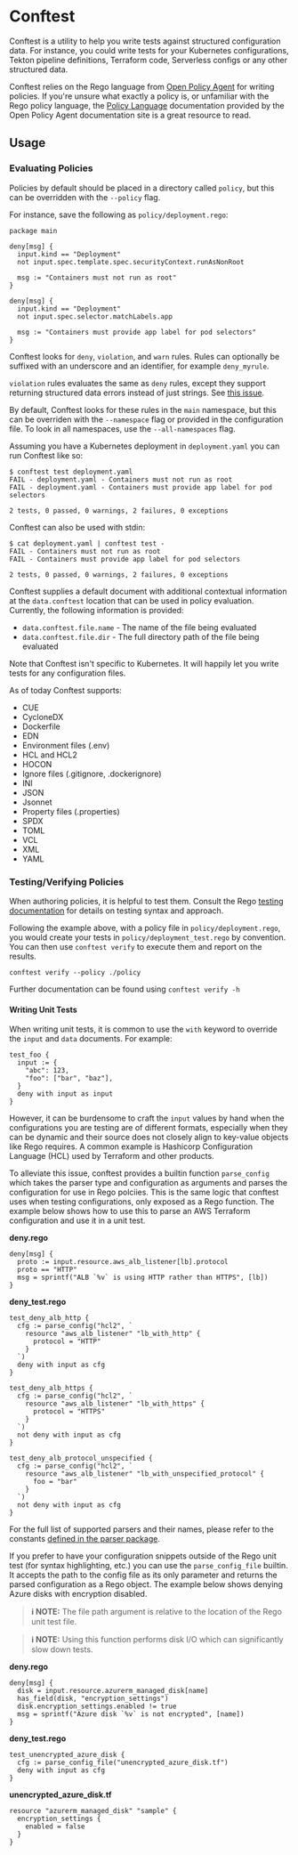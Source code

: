 # Conftest

Conftest is a utility to help you write tests against structured configuration data. For instance, you could write tests for your Kubernetes configurations, Tekton pipeline definitions, Terraform code, Serverless configs or any other structured data.

Conftest relies on the Rego language from [Open Policy Agent](https://www.openpolicyagent.org/) for writing policies. If you're unsure what exactly a policy is, or unfamiliar with the Rego policy language, the [Policy Language](https://www.openpolicyagent.org/docs/latest/policy-language/) documentation provided by the Open Policy Agent documentation site is a great resource to read.

## Usage

### Evaluating Policies

Policies by default should be placed in a directory called `policy`, but this can be overridden with the `--policy` flag.

For instance, save the following as `policy/deployment.rego`:

```rego
package main

deny[msg] {
  input.kind == "Deployment"
  not input.spec.template.spec.securityContext.runAsNonRoot

  msg := "Containers must not run as root"
}

deny[msg] {
  input.kind == "Deployment"
  not input.spec.selector.matchLabels.app

  msg := "Containers must provide app label for pod selectors"
}
```

Conftest looks for `deny`, `violation`, and `warn` rules. Rules can optionally be suffixed with an underscore and an identifier, for example `deny_myrule`.

`violation` rules evaluates the same as `deny` rules, except they support returning structured data errors instead of just strings. See [this issue](https://github.com/open-policy-agent/conftest/pull/243).

By default, Conftest looks for these rules in the `main` namespace, but this can be overriden with the `--namespace` flag or provided in the configuration file. To look in all namespaces, use the `--all-namespaces` flag.

Assuming you have a Kubernetes deployment in `deployment.yaml` you can run Conftest like so:

```console
$ conftest test deployment.yaml
FAIL - deployment.yaml - Containers must not run as root
FAIL - deployment.yaml - Containers must provide app label for pod selectors

2 tests, 0 passed, 0 warnings, 2 failures, 0 exceptions
```

Conftest can also be used with stdin:

```console
$ cat deployment.yaml | conftest test -
FAIL - Containers must not run as root
FAIL - Containers must provide app label for pod selectors

2 tests, 0 passed, 0 warnings, 2 failures, 0 exceptions
```

Conftest supplies a default document with additional contextual information at the `data.conftest` location that can be used in policy evaluation. Currently, the following information is provided:

* `data.conftest.file.name` - The name of the file being evaluated
* `data.conftest.file.dir` - The full directory path of the file being evaluated

Note that Conftest isn't specific to Kubernetes. It will happily let you write tests for any configuration files.

As of today Conftest supports:

* CUE
* CycloneDX
* Dockerfile
* EDN
* Environment files (.env)
* HCL and HCL2
* HOCON
* Ignore files (.gitignore, .dockerignore)
* INI
* JSON
* Jsonnet
* Property files (.properties)
* SPDX
* TOML
* VCL
* XML
* YAML

### Testing/Verifying Policies

When authoring policies, it is helpful to test them. Consult the Rego [testing documentation](https://www.openpolicyagent.org/docs/latest/policy-testing)
for details on testing syntax and approach.

Following the example above, with a policy file in `policy/deployment.rego`, you would create your
tests in `policy/deployment_test.rego` by convention. You can then use `conftest verify` to execute
them and report on the results.

```console
conftest verify --policy ./policy
```

Further documentation can be found using `conftest verify -h`

#### Writing Unit Tests

When writing unit tests, it is common to use the `with` keyword to override the
`input` and `data` documents. For example:

```rego
test_foo {
  input := {
    "abc": 123,
    "foo": ["bar", "baz"],
  }
  deny with input as input
}
```

However, it can be burdensome to craft the `input` values by hand when the
configurations you are testing are of different formats, especially when they
can be dynamic and their source does not closely align to key-value objects
like Rego requires. A common example is Hashicorp Configuration Language (HCL)
used by Terraform and other products.

To alleviate this issue, conftest provides a builtin function `parse_config`
which takes the parser type and configuration as arguments and parses the
configuration for use in Rego polciies. This is the same logic that conftest
uses when testing configurations, only exposed as a Rego function. The example
below shows how to use this to parse an AWS Terraform configuration and use it
in a unit test.

**deny.rego**

```rego
deny[msg] {
  proto := input.resource.aws_alb_listener[lb].protocol
  proto == "HTTP"
  msg = sprintf("ALB `%v` is using HTTP rather than HTTPS", [lb])
}
```

**deny_test.rego**

```rego
test_deny_alb_http {
  cfg := parse_config("hcl2", `
    resource "aws_alb_listener" "lb_with_http" {
      protocol = "HTTP"
    }
  `)
  deny with input as cfg
}

test_deny_alb_https {
  cfg := parse_config("hcl2", `
    resource "aws_alb_listener" "lb_with_https" {
      protocol = "HTTPS"
    }
  `)
  not deny with input as cfg
}

test_deny_alb_protocol_unspecified {
  cfg := parse_config("hcl2", `
    resource "aws_alb_listener" "lb_with_unspecified_protocol" {
      foo = "bar"
    }
  `)
  not deny with input as cfg
}
```

For the full list of supported parsers and their names, please refer to the
constants [defined in the parser package](https://github.com/open-policy-agent/conftest/blob/master/parser/parser.go).

If you prefer to have your configuration snippets outside of the Rego unit test
(for syntax highlighting, etc.) you can use the `parse_config_file` builtin. It
accepts the path to the config file as its only parameter and returns the
parsed configuration as a Rego object. The example below shows denying Azure
disks with encryption disabled.

> **:information_source: NOTE:** The file path argument is relative to the
> location of the Rego unit test file.

> **:information_source: NOTE:** Using this function performs disk I/O which
> can significantly slow down tests.

**deny.rego**

```rego
deny[msg] {
  disk = input.resource.azurerm_managed_disk[name]
  has_field(disk, "encryption_settings")
  disk.encryption_settings.enabled != true
  msg = sprintf("Azure disk `%v` is not encrypted", [name])
}
```

**deny_test.rego**

```rego
test_unencrypted_azure_disk {
  cfg := parse_config_file("unencrypted_azure_disk.tf")
  deny with input as cfg
}
```

**unencrypted_azure_disk.tf**

```hcl
resource "azurerm_managed_disk" "sample" {
  encryption_settings {
    enabled = false
  }
}
```
